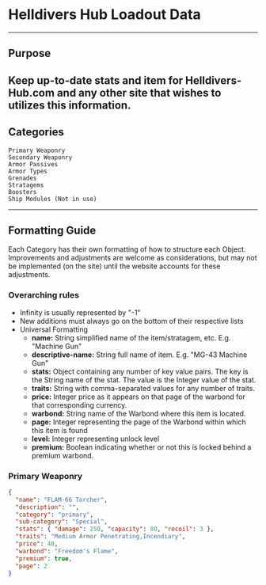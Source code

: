 # Helldivers Hub Loadout Data
---
## Purpose

Keep up-to-date stats and item for Helldivers-Hub.com and any other site that wishes to utilizes this information.
---
## Categories
```
Primary Weaponry
Secondary Weaponry
Armor Passives
Armor Types
Grenades
Stratagems
Boosters
Ship Modules (Not in use)
```
---
## Formatting Guide

Each Category has their own formatting of how to structure each Object.  Improvements and adjustments are welcome as considerations, but may not be implemented (on the site) until the website accounts for these adjustments.

### Overarching rules

- Infinity is usually represented by "-1"
- New additions must always go on the bottom of their respective lists
- Universal Formatting
  - **name:** String simplified name of the item/stratagem, etc. E.g. "Machine Gun"
  - **descriptive-name:** String full name of item.  E.g. "MG-43 Machine Gun"
  - **stats:** Object containing any number of key value pairs.  The key is the String name of the stat.  The value is the Integer value of the stat.
  - **traits:** String with comma-separated values for any number of traits.
  - **price:** Integer price as it appears on that page of the warbond for that corresponding currency.
  - **warbond:** String name of the Warbond where this item is located.
  - **page:** Integer representing the page of the Warbond within which this item is found
  - **level:** Integer representing unlock level
  - **premium:** Boolean indicating whether or not this is locked behind a premium warbond.

### Primary Weaponry

```json
{
  "name": "FLAM-66 Torcher",
  "description": "",
  "category": "primary",
  "sub-category": "Special",
  "stats": { "damage": 250, "capacity": 80, "recoil": 3 },
  "traits": "Medium Armor Penetrating,Incendiary",
  "price": 40,
  "warbond": "Freedom's Flame",
  "premium": true,
  "page": 2
}
```
